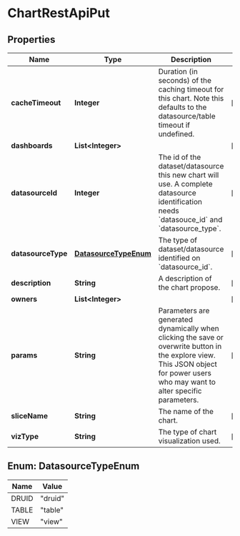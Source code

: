 # ChartRestApiPut

## Properties
Name | Type | Description | Notes
------------ | ------------- | ------------- | -------------
**cacheTimeout** | **Integer** | Duration (in seconds) of the caching timeout for this chart. Note this defaults to the datasource/table timeout if undefined. |  [optional]
**dashboards** | **List&lt;Integer&gt;** |  |  [optional]
**datasourceId** | **Integer** | The id of the dataset/datasource this new chart will use. A complete datasource identification needs &#x60;datasouce_id&#x60; and &#x60;datasource_type&#x60;. |  [optional]
**datasourceType** | [**DatasourceTypeEnum**](#DatasourceTypeEnum) | The type of dataset/datasource identified on &#x60;datasource_id&#x60;. |  [optional]
**description** | **String** | A description of the chart propose. |  [optional]
**owners** | **List&lt;Integer&gt;** |  |  [optional]
**params** | **String** | Parameters are generated dynamically when clicking the save or overwrite button in the explore view. This JSON object for power users who may want to alter specific parameters. |  [optional]
**sliceName** | **String** | The name of the chart. |  [optional]
**vizType** | **String** | The type of chart visualization used. |  [optional]

<a name="DatasourceTypeEnum"></a>
## Enum: DatasourceTypeEnum
Name | Value
---- | -----
DRUID | &quot;druid&quot;
TABLE | &quot;table&quot;
VIEW | &quot;view&quot;
